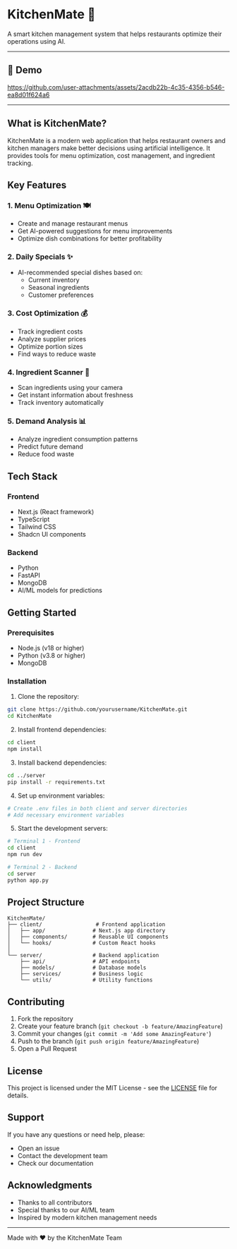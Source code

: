 # KitchenMate 🍳

A smart kitchen management system that helps restaurants optimize their operations using AI.

---

## 🚀 Demo

https://github.com/user-attachments/assets/2acdb22b-4c35-4356-b546-ea8d01f624a6

---

## What is KitchenMate?

KitchenMate is a modern web application that helps restaurant owners and kitchen managers make better decisions using artificial intelligence. It provides tools for menu optimization, cost management, and ingredient tracking.

## Key Features

### 1. Menu Optimization 🍽️
- Create and manage restaurant menus
- Get AI-powered suggestions for menu improvements
- Optimize dish combinations for better profitability

### 2. Daily Specials ✨
- AI-recommended special dishes based on:
  - Current inventory
  - Seasonal ingredients
  - Customer preferences

### 3. Cost Optimization 💰
- Track ingredient costs
- Analyze supplier prices
- Optimize portion sizes
- Find ways to reduce waste

### 4. Ingredient Scanner 📸
- Scan ingredients using your camera
- Get instant information about freshness
- Track inventory automatically

### 5. Demand Analysis 📊
- Analyze ingredient consumption patterns
- Predict future demand
- Reduce food waste

## Tech Stack

### Frontend
- Next.js (React framework)
- TypeScript
- Tailwind CSS
- Shadcn UI components

### Backend
- Python
- FastAPI
- MongoDB
- AI/ML models for predictions

## Getting Started

### Prerequisites
- Node.js (v18 or higher)
- Python (v3.8 or higher)
- MongoDB

### Installation

1. Clone the repository:
```bash
git clone https://github.com/yourusername/KitchenMate.git
cd KitchenMate
```

2. Install frontend dependencies:
```bash
cd client
npm install
```

3. Install backend dependencies:
```bash
cd ../server
pip install -r requirements.txt
```

4. Set up environment variables:
```bash
# Create .env files in both client and server directories
# Add necessary environment variables
```

5. Start the development servers:
```bash
# Terminal 1 - Frontend
cd client
npm run dev

# Terminal 2 - Backend
cd server
python app.py
```

## Project Structure

```
KitchenMate/
├── client/                 # Frontend application
│   ├── app/               # Next.js app directory
│   ├── components/        # Reusable UI components
│   └── hooks/             # Custom React hooks
│
└── server/                # Backend application
    ├── api/               # API endpoints
    ├── models/            # Database models
    ├── services/          # Business logic
    └── utils/             # Utility functions
```

## Contributing

1. Fork the repository
2. Create your feature branch (`git checkout -b feature/AmazingFeature`)
3. Commit your changes (`git commit -m 'Add some AmazingFeature'`)
4. Push to the branch (`git push origin feature/AmazingFeature`)
5. Open a Pull Request

## License

This project is licensed under the MIT License - see the [LICENSE](LICENSE) file for details.

## Support

If you have any questions or need help, please:
- Open an issue
- Contact the development team
- Check our documentation

## Acknowledgments

- Thanks to all contributors
- Special thanks to our AI/ML team
- Inspired by modern kitchen management needs

---

Made with ❤️ by the KitchenMate Team
